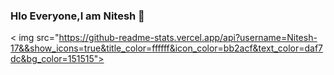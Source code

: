 ### Hlo Everyone,I am Nitesh 👋

<!--
**Nitesh-17/Nitesh-17** is a ✨ _special_ ✨ repository because its `README.md` (this file) appears on your GitHub profile.

Here are some ideas to get you started:

- 🔭 I’m currently working on ...
- 🌱 I’m currently learning ...
- 👯 I’m looking to collaborate on ...
- 🤔 I’m looking for help with ...
- 💬 Ask me about ...
- 📫 How to reach me: ...
- 😄 Pronouns: ...
- ⚡ Fun fact: ...
-->
< img src="https://github-readme-stats.vercel.app/api?username=Nitesh-17&&show_icons=true&title_color=ffffff&icon_color=bb2acf&text_color=daf7dc&bg_color=151515">
